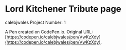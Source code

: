 # Lord Kitchener Tribute page

calebjwales Project Number: 1

A Pen created on CodePen.io. Original URL: [https://codepen.io/calebjwales/pen/VwKzXdy](https://codepen.io/calebjwales/pen/VwKzXdy).


